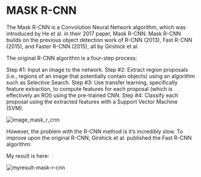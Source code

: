 # MASK R-CNN

The Mask R-CNN is a Convolution Neural Network algorithm, which was introduced by He et al. in their 2017 paper, Mask R-CNN.
Mask R-CNN builds on the previous object detection work of R-CNN (2013), Fast R-CNN (2015), and Faster R-CNN (2015), all by Girshick et al.

The original R-CNN algorithm is a four-step process:

Step #1: Input an image to the network.
Step #2: Extract region proposals (i.e., regions of an image that potentially contain objects) using an algorithm such as Selective Search.
Step #3: Use transfer learning, specifically feature extraction, to compute features for each proposal (which is effectively an ROI) using the pre-trained CNN.
Step #4: Classify each proposal using the extracted features with a Support Vector Machine (SVM).

![image_mask_r_cnn](mask-r-cnn-howto.png)

However, the problem with the R-CNN method is it’s incredibly slow. To improve upon the original R-CNN, Girshick et al. published the Fast R-CNN algorithm:

My result is here:

![myresult-mask-r-cnn](Mask_R-CNN.jpeg)

